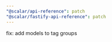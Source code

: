 ```yaml
---
"@scalar/api-reference": patch
"@scalar/fastify-api-reference": patch
---
```


fix: add models to tag groups
